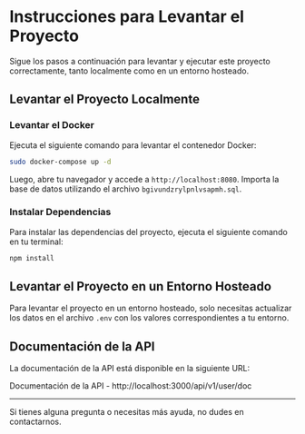
# Instrucciones para Levantar el Proyecto

Sigue los pasos a continuación para levantar y ejecutar este proyecto correctamente, tanto localmente como en un entorno hosteado.

## Levantar el Proyecto Localmente

### Levantar el Docker

Ejecuta el siguiente comando para levantar el contenedor Docker:

```bash
sudo docker-compose up -d
```

Luego, abre tu navegador y accede a `http://localhost:8080`. Importa la base de datos utilizando el archivo `bgivundzrylpnlvsapmh.sql`.

### Instalar Dependencias

Para instalar las dependencias del proyecto, ejecuta el siguiente comando en tu terminal:

```bash
npm install
```

## Levantar el Proyecto en un Entorno Hosteado

Para levantar el proyecto en un entorno hosteado, solo necesitas actualizar los datos en el archivo `.env` con los valores correspondientes a tu entorno.

## Documentación de la API

La documentación de la API está disponible en la siguiente URL:

Documentación de la API - http://localhost:3000/api/v1/user/doc

---

Si tienes alguna pregunta o necesitas más ayuda, no dudes en contactarnos.
